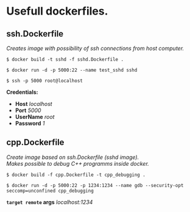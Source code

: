 # Usefull dockerfiles.

## ssh.Dockerfile
*Creates image with possibility of ssh connections from host computer.*

`$ docker build -t sshd -f sshd.Dockerfile .`

`$ docker run -d -p 5000:22 --name test_sshd sshd`

`$ ssh -p 5000 root@localhost`

**Credentials:**
*  **Host** *localhost*
*  **Port** *5000*
*  **UserName** *root*
*  **Password** *1*

## cpp.Dockerfile
*Create image based on ssh.Dockerfile (sshd image).  
Makes possible to debug C++ programms inside docker.*

`$ docker build -f cpp.Dockerfile -t cpp_debugging .`

`$ docker run -d -p 5000:22 -p 1234:1234 --name gdb --security-opt seccomp=unconfined cpp_debugging`

**`target remote` args** *localhost:1234*
